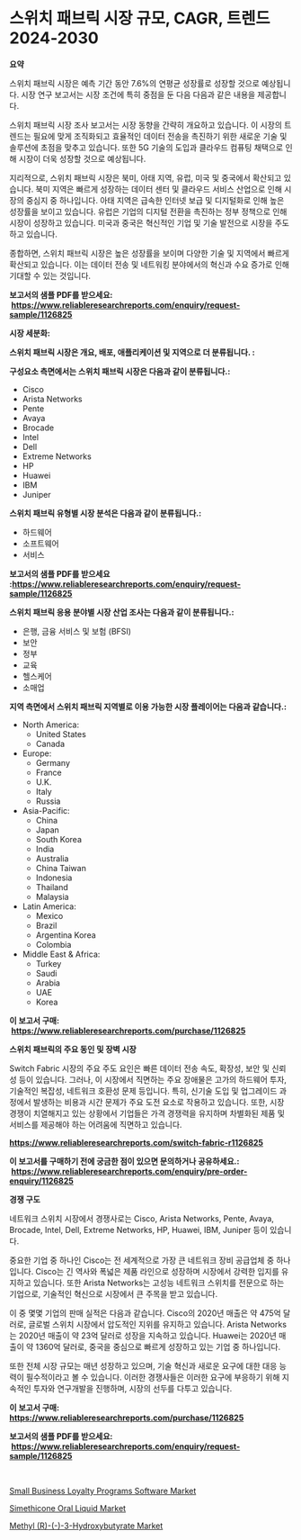 <p><h1>스위치 패브릭 시장 규모, CAGR, 트렌드 2024-2030</h1></p><p><strong>요약</strong></p>
<p><p>스위치 패브릭 시장은 예측 기간 동안 7.6%의 연평균 성장률로 성장할 것으로 예상됩니다. 시장 연구 보고서는 시장 조건에 특히 중점을 둔 다음 다음과 같은 내용을 제공합니다.</p><p>스위치 패브릭 시장 조사 보고서는 시장 동향을 간략히 개요하고 있습니다. 이 시장의 트렌드는 필요에 맞게 조직화되고 효율적인 데이터 전송을 촉진하기 위한 새로운 기술 및 솔루션에 초점을 맞추고 있습니다. 또한 5G 기술의 도입과 클라우드 컴퓨팅 채택으로 인해 시장이 더욱 성장할 것으로 예상됩니다.</p><p>지리적으로, 스위치 패브릭 시장은 북미, 아태 지역, 유럽, 미국 및 중국에서 확산되고 있습니다. 북미 지역은 빠르게 성장하는 데이터 센터 및 클라우드 서비스 산업으로 인해 시장의 중심지 중 하나입니다. 아태 지역은 급속한 인터넷 보급 및 디지털화로 인해 높은 성장률을 보이고 있습니다. 유럽은 기업의 디지털 전환을 촉진하는 정부 정책으로 인해 시장이 성장하고 있습니다. 미국과 중국은 혁신적인 기업 및 기술 발전으로 시장을 주도하고 있습니다.</p><p>종합하면, 스위치 패브릭 시장은 높은 성장률을 보이며 다양한 기술 및 지역에서 빠르게 확산되고 있습니다. 이는 데이터 전송 및 네트워킹 분야에서의 혁신과 수요 증가로 인해 기대할 수 있는 것입니다.</p></p>
<p><strong>보고서의 샘플 PDF를 받으세요: &nbsp;<a href="https://www.reliableresearchreports.com/enquiry/request-sample/1126825">https://www.reliableresearchreports.com/enquiry/request-sample/1126825</a></strong></p>
<p><strong>시장 세분화:</strong></p>
<p><strong> 스위치 패브릭 시장은 개요, 배포, 애플리케이션 및 지역으로 더 분류됩니다. :</strong></p>
<p><strong>구성요소 측면에서는 스위치 패브릭 시장은 다음과 같이 분류됩니다.:</strong></p>
<p><ul><li>Cisco</li><li>Arista Networks</li><li>Pente</li><li>Avaya</li><li>Brocade</li><li>Intel</li><li>Dell</li><li>Extreme Networks</li><li>HP</li><li>Huawei</li><li>IBM</li><li>Juniper</li></ul></p>
<p><strong> 스위치 패브릭 유형별 시장 분석은 다음과 같이 분류됩니다.:</strong></p>
<p><ul><li>하드웨어</li><li>소프트웨어</li><li>서비스</li></ul></p>
<p><strong>보고서의 샘플 PDF를 받으세요 :<a href="https://www.reliableresearchreports.com/enquiry/request-sample/1126825">https://www.reliableresearchreports.com/enquiry/request-sample/1126825</a></strong></p>
<p><strong> 스위치 패브릭 응용 분야별 시장 산업 조사는 다음과 같이 분류됩니다.:</strong></p>
<p><ul><li>은행, 금융 서비스 및 보험 (BFSI)</li><li>보안</li><li>정부</li><li>교육</li><li>헬스케어</li><li>소매업</li></ul></p>
<p><strong>지역 측면에서 스위치 패브릭 지역별로 이용 가능한 시장 플레이어는 다음과 같습니다.:</strong></p>
<p><ul>
    <li>
        North America:
        <ul>
            <li>United States</li>
            <li>Canada</li>
        </ul>
    </li>
    <li>
        Europe:
        <ul>
            <li>Germany</li>
            <li>France</li>
            <li>U.K.</li>
            <li>Italy</li>
            <li>Russia</li>
        </ul>
    </li>
    <li>
        Asia-Pacific:
        <ul>
            <li>China</li>
            <li>Japan</li>
            <li>South Korea</li>
            <li>India</li>
            <li>Australia</li>
            <li>China Taiwan</li>
            <li>Indonesia</li>
            <li>Thailand</li>
            <li>Malaysia</li>
        </ul>
    </li>
    <li>
        Latin America:
        <ul>
            <li>Mexico</li>
            <li>Brazil</li>
            <li>Argentina Korea</li>
            <li>Colombia</li>
        </ul>
    </li>
    <li>
        Middle East & Africa:
        <ul>
            <li>Turkey</li>
            <li>Saudi</li>
            <li>Arabia</li>
            <li>UAE</li>
            <li>Korea</li>
        </ul>
    </li>
    </ul></p>
<p><strong>이 보고서 구매: &nbsp;<a href="https://www.reliableresearchreports.com/purchase/1126825">https://www.reliableresearchreports.com/purchase/1126825</a></strong></p>
<p><strong>스위치 패브릭의 주요 동인 및 장벽 시장</strong></p>
<p><p>Switch Fabric 시장의 주요 주도 요인은 빠른 데이터 전송 속도, 확장성, 보안 및 신뢰성 등이 있습니다. 그러나, 이 시장에서 직면하는 주요 장애물은 고가의 하드웨어 투자, 기술적인 복잡성, 네트워크 호환성 문제 등입니다. 특히, 신기술 도입 및 업그레이드 과정에서 발생하는 비용과 시간 문제가 주요 도전 요소로 작용하고 있습니다. 또한, 시장 경쟁이 치열해지고 있는 상황에서 기업들은 가격 경쟁력을 유지하며 차별화된 제품 및 서비스를 제공해야 하는 어려움에 직면하고 있습니다.</p></p>
<p><strong><a href="https://www.reliableresearchreports.com/switch-fabric-r1126825">https://www.reliableresearchreports.com/switch-fabric-r1126825</a></strong></p>
<p><strong>이 보고서를 구매하기 전에 궁금한 점이 있으면 문의하거나 공유하세요.: &nbsp;<a href="https://www.reliableresearchreports.com/enquiry/pre-order-enquiry/1126825">https://www.reliableresearchreports.com/enquiry/pre-order-enquiry/1126825</a></strong></p>
<p><strong>경쟁 구도</strong></p>
<p><p>네트워크 스위치 시장에서 경쟁사로는 Cisco, Arista Networks, Pente, Avaya, Brocade, Intel, Dell, Extreme Networks, HP, Huawei, IBM, Juniper 등이 있습니다. </p><p>중요한 기업 중 하나인 Cisco는 전 세계적으로 가장 큰 네트워크 장비 공급업체 중 하나입니다. Cisco는 긴 역사와 폭넓은 제품 라인으로 성장하며 시장에서 강력한 입지를 유지하고 있습니다. 또한 Arista Networks는 고성능 네트워크 스위치를 전문으로 하는 기업으로, 기술적인 혁신으로 시장에서 큰 주목을 받고 있습니다. </p><p>이 중 몇몇 기업의 판매 실적은 다음과 같습니다. Cisco의 2020년 매출은 약 475억 달러로, 글로벌 스위치 시장에서 압도적인 지위를 유지하고 있습니다. Arista Networks는 2020년 매출이 약 23억 달러로 성장을 지속하고 있습니다. Huawei는 2020년 매출이 약 1360억 달러로, 중국을 중심으로 빠르게 성장하고 있는 기업 중 하나입니다. </p><p>또한 전체 시장 규모는 매년 성장하고 있으며, 기술 혁신과 새로운 요구에 대한 대응 능력이 필수적이라고 볼 수 있습니다. 이러한 경쟁사들은 이러한 요구에 부응하기 위해 지속적인 투자와 연구개발을 진행하며, 시장의 선두를 다투고 있습니다.</p></p>
<p><strong>이 보고서 구매: &nbsp; <a href="https://www.reliableresearchreports.com/purchase/1126825">https://www.reliableresearchreports.com/purchase/1126825</a></strong></p>
<p><strong>보고서의 샘플 PDF를 받으세요: &nbsp;<a href="https://www.reliableresearchreports.com/enquiry/request-sample/1126825">https://www.reliableresearchreports.com/enquiry/request-sample/1126825</a></strong><strong></strong></p>
<p>&nbsp;</p>
<p><p><a href="https://www.linkedin.com/pulse/small-business-loyalty-programs-software-market-offers-provide-2qghc?trackingId=%2FS%2BPxee3e5w76uTaDrZ7Eg%3D%3D">Small Business Loyalty Programs Software Market</a></p><p><a href="https://www.linkedin.com/pulse/simethicone-oral-liquid-market-size-share-amp-trends-imchc?trackingId=fRT6PA0Q1a6rgoz1jPbHog%3D%3D">Simethicone Oral Liquid Market</a></p><p><a href="https://www.linkedin.com/pulse/global-methyl-r-3-hydroxybutyrate-market-types-applications-c5mwc?trackingId=Vt0wyeUorKp8KOKeIcKegg%3D%3D">Methyl (R)-(-)-3-Hydroxybutyrate Market</a></p></p>